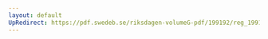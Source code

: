 ```yaml
---
layout: default
UpRedirect: https://pdf.swedeb.se/riksdagen-volumeG-pdf/199192/reg_199192/reg_199192_0396.pdf
---
```

